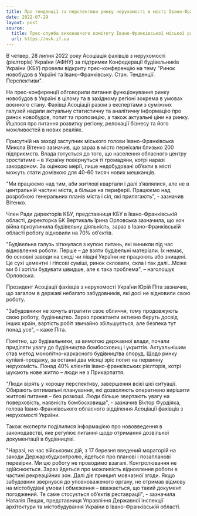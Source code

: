 ```yaml
---
title: Про тенденції та перспективи ринку нерухомості в місті Івано-Франківськ
date: 2022-07-29
layout: post
source:
  title: Прес-служба виконавчого комітету Івано-Франківської міської ради
  url: https://mvk.if.ua
---
```


В четвер, 28 липня 2022 року Асоціація фахівців з нерухомості (рієлторів) України (АФНУ) за підтримки Конфедерації будівельників України (КБУ) провели відкриту прес-конференцію на тему "Ринок новобудов в Україні та Івано-Франківську. Стан. Тенденції. Перспективи".

На прес-конференції обговорили питання функціонування ринку новобудов в Україні в цілому та в західному регіоні зокрема в умовах воєнного стану. Фахівці Асоціації разом з експертами з суміжних галузей надали актуальну статистичну та аналітичну інформацію про ринок новобудов, попит та пропозицію, а також актуальні ціни на ринку. Йшлося про питання розвитку регіону, релокації бізнесу та його можливостей в нових реаліях.

Присутній на заході заступник міського голови Івано-Франківська Микола Вітенко зазначив, що зараз в місто переїхали близько 200 підприємств. Влада готується до того, що населення обласного центру зростатиме – в Україну повернуться ті громадяни, котрі наразі закордоном. За оцінкою мерії, лише недобудовані об’єкти в місті можуть стати домівкою для 40-60 тисяч нових мешканців.

"Ми працюємо над тим, аби житлові квартали і далі з’являлися, але не в центральній частині міста, а більше на периферії. Працюємо над розробкою генеральних планів міста і сіл, які прилягають", - зазначив Вітенко.

Член Ради директорів КБУ, представниця КБУ в Івано-Франківській області, директорка БК Вертикаль Ірина Орловська зазначила, що хоч війна призупинила будівельну діяльність, зараз в Івано-Франківській області роботу відновили на 70% об’єктів.

"Будівельна галузь зіткнулася з купою питань, які виникли під час відновлення роботи. Перше – де взяти будівельні матеріали. Їх немає, бо основні заводи на сході чи півдні України не працюють або знищені. Це сухі цементні і гіпсові суміші, ринок скловати, скла і так далі…Може ми б і хотіли будувати швидше, але є така проблема", – наголошує Орловська.

Президент Асоціації фахівців з нерухомості України Юрій Піта зазначив, що загалом в державі небагато забудовників, які досі не відновили свою роботу.

"Забудовники не хочуть втратити своє обличчя, тому продовжують свою роботу, будівництво. Зараз проєктанти активно беруть досвід інших країн, вартість робіт звичайно збільшується, але безпека тут понад усе", – каже Піта.

Помітно, що будівельники, за вимогою державної влади, почали приділяти увагу до будівництва бомбосховищ і укриттів. Актуальнішим став метод монолітно-каркасного будівництва споруд. Щодо ринку купівлі-продажу, за останні два місяці зріс попит на первинну нерухомість. Понад 40% клієнтів івано-франківських рієлторів, котрі шукають нове житло – люди не з Прикарпаття.

"Люди вірять у хорошу перспективу, завершення всієї цієї ситуації. Обирають оптимальні планування, які дозволяють оперативно вирішити житлові питання – без розкоші. Люди більше звертають увагу на поверховість, наявність бомбосховища", - зазначив Віктор Фурдіяка, голова Івано-Франківського обласного відділення Асоціації фахівців з нерухомості України.

Також експерти поділилися інформацією про нововведення в законодавстві, яке регулює питання щодо отримання дозвільної документації в будівництві.

"Наразі, на час військових дій, з 17 березня введений мораторій на заходи Держархбудконтролю, йдеться про планові і позапланові перевірки. Ми цю роботу не проводимо взагалі. Контролювання не здійснюється. Зараз йдеться про можливість відновлення роботи в частині рекреаційних зон. Далі діє принцип мовчазної згоди. Якщо забудовник звернувся до уповноваженого органу, не отримав відмову на містобудівні умови і обмеження – вважається, що такий документ погоджений. Те саме стосується об’єктів реставрації", - зазначила Наталія Лещак, представниця Управління Державної інспекції архітектури та містобудування України в Івано-Франківській області.
